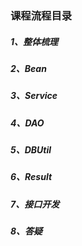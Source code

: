 

### 课程流程目录

##### 1、整体梳理

##### 2、Bean

##### 3、Service

##### 4、DAO

##### 5、DBUtil

##### 6、Result

##### 7、接口开发

##### 8、答疑
